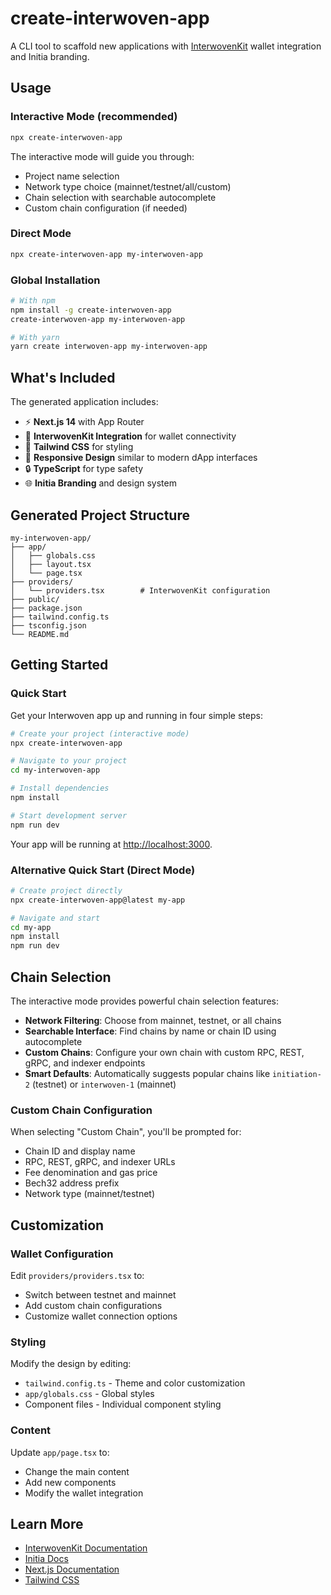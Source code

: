 # create-interwoven-app

A CLI tool to scaffold new applications with [InterwovenKit](https://docs.initia.xyz/interwovenkit) wallet integration and Initia branding.

## Usage

### Interactive Mode (recommended)
```bash
npx create-interwoven-app
```

The interactive mode will guide you through:
- Project name selection
- Network type choice (mainnet/testnet/all/custom)
- Chain selection with searchable autocomplete
- Custom chain configuration (if needed)

### Direct Mode
```bash
npx create-interwoven-app my-interwoven-app
```

### Global Installation
```bash
# With npm
npm install -g create-interwoven-app
create-interwoven-app my-interwoven-app

# With yarn
yarn create interwoven-app my-interwoven-app
```

## What's Included

The generated application includes:

- ⚡ **Next.js 14** with App Router
- 🔗 **InterwovenKit Integration** for wallet connectivity
- 🎨 **Tailwind CSS** for styling
- 📱 **Responsive Design** similar to modern dApp interfaces
- 🔒 **TypeScript** for type safety
- 🌐 **Initia Branding** and design system

## Generated Project Structure

```
my-interwoven-app/
├── app/
│   ├── globals.css
│   ├── layout.tsx
│   └── page.tsx
├── providers/
│   └── providers.tsx        # InterwovenKit configuration
├── public/
├── package.json
├── tailwind.config.ts
├── tsconfig.json
└── README.md
```

## Getting Started

### Quick Start

Get your Interwoven app up and running in four simple steps:

```bash
# Create your project (interactive mode)
npx create-interwoven-app

# Navigate to your project
cd my-interwoven-app

# Install dependencies
npm install

# Start development server
npm run dev
```

Your app will be running at [http://localhost:3000](http://localhost:3000).

### Alternative Quick Start (Direct Mode)

```bash
# Create project directly
npx create-interwoven-app@latest my-app

# Navigate and start
cd my-app
npm install
npm run dev
```

## Chain Selection

The interactive mode provides powerful chain selection features:

- **Network Filtering**: Choose from mainnet, testnet, or all chains
- **Searchable Interface**: Find chains by name or chain ID using autocomplete
- **Custom Chains**: Configure your own chain with custom RPC, REST, gRPC, and indexer endpoints
- **Smart Defaults**: Automatically suggests popular chains like `initiation-2` (testnet) or `interwoven-1` (mainnet)

### Custom Chain Configuration

When selecting "Custom Chain", you'll be prompted for:
- Chain ID and display name
- RPC, REST, gRPC, and indexer URLs
- Fee denomination and gas price
- Bech32 address prefix
- Network type (mainnet/testnet)

## Customization

### Wallet Configuration

Edit `providers/providers.tsx` to:
- Switch between testnet and mainnet
- Add custom chain configurations
- Customize wallet connection options

### Styling

Modify the design by editing:
- `tailwind.config.ts` - Theme and color customization
- `app/globals.css` - Global styles
- Component files - Individual component styling

### Content

Update `app/page.tsx` to:
- Change the main content
- Add new components
- Modify the wallet integration

## Learn More

- [InterwovenKit Documentation](https://docs.initia.xyz/interwovenkit)
- [Initia Docs](https://docs.initia.xyz)
- [Next.js Documentation](https://nextjs.org/docs)
- [Tailwind CSS](https://tailwindcss.com/docs)